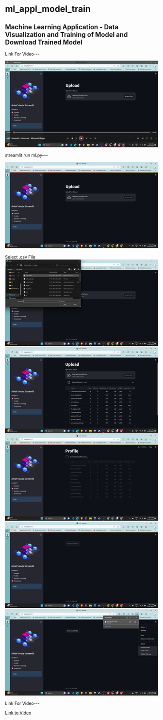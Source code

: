 # ml_appl_model_train
<h2>Machine Learning Application - Data Visualization and Training of Model and Download Trained Model</h2>


Link For Video---


<a href="https://drive.google.com/file/d/1U0u4fdrAYqhqhYdhkgAj3utjN3Ac584c/view?usp=sharing">
  <img src="https://github.com/AK1003018/ml_appl_model_train/blob/main/ml2_7.png" alt="Video Thumbnail">
</a>


<br>

streamlit run ml.py---


<div align="center">
  <img src="https://github.com/AK1003018/ml_appl_model_train/blob/main/ml2_1.png">
</div>

<br>
Select .csv File

<div align="center">
  <img src="https://github.com/AK1003018/ml_appl_model_train/blob/main/ml2_2.png">
</div>

<div align="center">
  <img src="https://github.com/AK1003018/ml_appl_model_train/blob/main/ml2_3.png">
</div>

<div align="center">
  <img src="https://github.com/AK1003018/ml_appl_model_train/blob/main/ml2_4.png">
</div>

<div align="center">
  <img src="https://github.com/AK1003018/ml_appl_model_train/blob/main/ml2_5.png">
</div>

<div align="center">
  <img src="https://github.com/AK1003018/ml_appl_model_train/blob/main/ml2_6.png">
</div>

Link For Video---

<a href="https://drive.google.com/file/d/1U0u4fdrAYqhqhYdhkgAj3utjN3Ac584c/view?usp=sharing">Link to Video</a>
